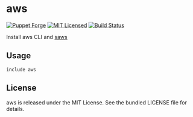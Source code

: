 aws
==============

[![Puppet Forge](https://img.shields.io/puppetforge/v/halyard/aws.svg)](https://forge.puppetlabs.com/halyard/aws)
[![MIT Licensed](https://img.shields.io/badge/license-MIT-green.svg)](https://tldrlegal.com/license/mit-license)
[![Build Status](https://img.shields.io/travis/com/halyard/puppet-aws.svg)](https://travis-ci.com/halyard/puppet-aws)

Install aws CLI and [saws](https://github.com/donnemartin/saws)

## Usage

```puppet
include aws
```

## License

aws is released under the MIT License. See the bundled LICENSE file for details.

